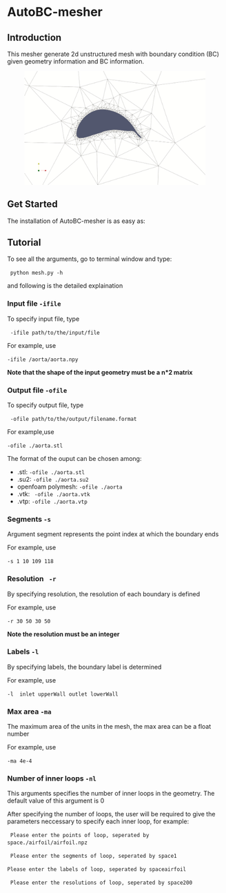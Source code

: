 # AutoBC-mesher
## Introduction

This mesher generate 2d unstructured mesh with boundary condition (BC) given geometry information and BC information.

</figure>
<div class="hidden-bullet-wrapper" style="width: 500px">
<figure class="code bullet-description2" style="margin-top: 10px;">
  <img src="https://github.com/shanjierenyidp/AutoBC-mesher/blob/main/airfoil.png" width="500px"> 
</figure>
</div>

## Get Started

The installation of AutoBC-mesher is as easy as:





## Tutorial

To see all the arguments, go to terminal window and type:

` python mesh.py -h`

and following is the detailed explaination

### Input file `-ifile`

To specify input file, type

` -ifile path/to/the/input/file` 

For example, use

` -ifile /aorta/aorta.npy  `

**Note that the shape of the input geometry must be a n*2 matrix**

### Output file `-ofile`

To specify output file, type

` -ofile path/to/the/output/filename.format` 

For example,use

` -ofile ./aorta.stl  `

The format of the ouput can be chosen among:

- .stl: ` -ofile ./aorta.stl  `
- .su2: ` -ofile ./aorta.su2  `
- openfoam polymesh: ` -ofile ./aorta  `
- .vtk: ` -ofile ./aorta.vtk`
- .vtp: ` -ofile ./aorta.vtp  `

### Segments `-s`

Argument segment represents the point index at which the boundary ends

For example, use 

`-s 1 10 109 118 `

### Resolution ` -r`

By specifying resolution, the resolution of each boundary is defined

For example, use

`-r 30 50 30 50`

**Note the resolution must be an integer**

### Labels `-l`

By specifying labels, the boundary label is determined

For example, use

`-l  inlet upperWall outlet lowerWall`

### Max area `-ma`

The maximum area of the units in the mesh, the max area can be a float number

For example, use

`-ma 4e-4`

### Number of inner loops `-nl`

This arguments specifies the number of inner loops in the geometry. The default value of this argument is 0

After specifying the number of loops, the user will be required to give the parameters neccessary to specify each inner loop, for example:

` Please enter the points of loop, seperated by space./airfoil/airfoil.npz` 

`
Please enter the segments of loop, seperated by space1`

`Please enter the labels of loop, seperated by spaceairfoil`

`
Please enter the resolutions of loop, seperated by space200`

#### 

